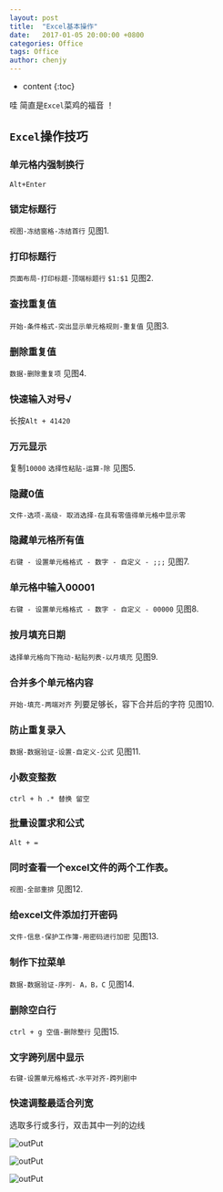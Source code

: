 ```yaml
---
layout: post
title:  "Excel基本操作"
date:   2017-01-05 20:00:00 +0800
categories: Office
tags: Office
author: chenjy
---
```


* content
{:toc}

哇 简直是`Excel`菜鸡的福音 ！




## `Excel`操作技巧

### 单元格内强制换行

`Alt+Enter`

### 锁定标题行

`视图-冻结窗格-冻结首行` 见图1.

### 打印标题行

`页面布局-打印标题-顶端标题行` `$1:$1` 见图2.

### 查找重复值

`开始-条件格式-突出显示单元格规则-重复值` 见图3.

### 删除重复值

`数据-删除重复项` 见图4.

### 快速输入对号√

长按`Alt + 41420`

### 万元显示

复制`10000` `选择性粘贴-运算-除` 见图5.

### 隐藏0值

`文件-选项-高级- 取消选择-在具有零值得单元格中显示零`

### 隐藏单元格所有值

`右键 - 设置单元格格式 - 数字 - 自定义 - ;;;` 见图7.

### 单元格中输入00001

`右键 - 设置单元格格式 - 数字 - 自定义 - 00000`  见图8.

### 按月填充日期

`选择单元格向下拖动-粘贴列表-以月填充`  见图9.

### 合并多个单元格内容

`开始-填充-两端对齐` 列要足够长，容下合并后的字符  见图10.

### 防止重复录入

`数据-数据验证-设置-自定义-公式`  见图11.


### 小数变整数

`ctrl + h .* 替换 留空`


### 批量设置求和公式

`Alt + =`

### 同时查看一个excel文件的两个工作表。

`视图-全部重排`   见图12.

### 给excel文件添加打开密码

`文件-信息-保护工作簿-用密码进行加密`   见图13.


### 制作下拉菜单

`数据-数据验证-序列- A，B，C`   见图14.

### 删除空白行

`ctrl + g 空值-删除整行`   见图15.


### 文字跨列居中显示

`右键-设置单元格格式-水平对齐-跨列剧中`


### 快速调整最适合列宽

选取多行或多行，双击其中一列的边线

![outPut](http://wx1.sinaimg.cn/mw690/c584f169ly1fbtflhgo6rj21hc0u0jvt.jpg)

![outPut](http://wx3.sinaimg.cn/mw690/c584f169ly1fbtfli5poaj21hc0u0jvq.jpg)

![outPut](http://wx2.sinaimg.cn/mw690/c584f169ly1fbtfliy6wxj21hc0u077j.jpg)

